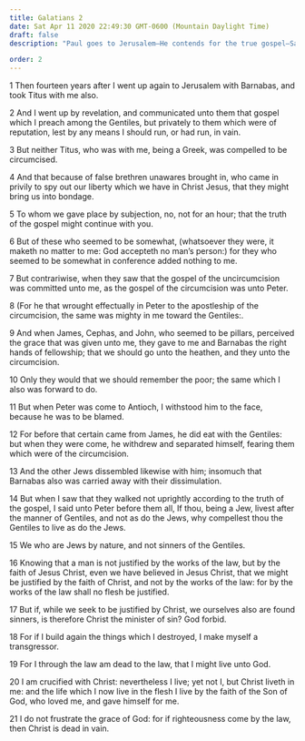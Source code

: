 ```yaml
---
title: Galatians 2
date: Sat Apr 11 2020 22:49:30 GMT-0600 (Mountain Daylight Time)
draft: false
description: "Paul goes to Jerusalem—He contends for the true gospel—Salvation comes through Christ."

order: 2
---
```

    
1 Then fourteen years after I went up again to Jerusalem with Barnabas, and took Titus with me also.

2 And I went up by revelation, and communicated unto them that gospel which I preach among the Gentiles, but privately to them which were of reputation, lest by any means I should run, or had run, in vain.

3 But neither Titus, who was with me, being a Greek, was compelled to be circumcised.

4 And that because of false brethren unawares brought in, who came in privily to spy out our liberty which we have in Christ Jesus, that they might bring us into bondage.

5 To whom we gave place by subjection, no, not for an hour; that the truth of the gospel might continue with you.

6 But of these who seemed to be somewhat, (whatsoever they were, it maketh no matter to me: God accepteth no man’s person:) for they who seemed to be somewhat in conference added nothing to me.

7 But contrariwise, when they saw that the gospel of the uncircumcision was committed unto me, as the gospel of the circumcision was unto Peter.

8 (For he that wrought effectually in Peter to the apostleship of the circumcision, the same was mighty in me toward the Gentiles:.

9 And when James, Cephas, and John, who seemed to be pillars, perceived the grace that was given unto me, they gave to me and Barnabas the right hands of fellowship; that we should go unto the heathen, and they unto the circumcision.

10 Only they would that we should remember the poor; the same which I also was forward to do.

11 But when Peter was come to Antioch, I withstood him to the face, because he was to be blamed.

12 For before that certain came from James, he did eat with the Gentiles: but when they were come, he withdrew and separated himself, fearing them which were of the circumcision.

13 And the other Jews dissembled likewise with him; insomuch that Barnabas also was carried away with their dissimulation.

14 But when I saw that they walked not uprightly according to the truth of the gospel, I said unto Peter before them all, If thou, being a Jew, livest after the manner of Gentiles, and not as do the Jews, why compellest thou the Gentiles to live as do the Jews.

15 We who are Jews by nature, and not sinners of the Gentiles.

16 Knowing that a man is not justified by the works of the law, but by the faith of Jesus Christ, even we have believed in Jesus Christ, that we might be justified by the faith of Christ, and not by the works of the law: for by the works of the law shall no flesh be justified.

17 But if, while we seek to be justified by Christ, we ourselves also are found sinners, is therefore Christ the minister of sin? God forbid.

18 For if I build again the things which I destroyed, I make myself a transgressor.

19 For I through the law am dead to the law, that I might live unto God.

20 I am crucified with Christ: nevertheless I live; yet not I, but Christ liveth in me: and the life which I now live in the flesh I live by the faith of the Son of God, who loved me, and gave himself for me.

21 I do not frustrate the grace of God: for if righteousness come by the law, then Christ is dead in vain.
